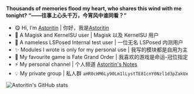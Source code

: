 **Thousands of memories flood my heart, who shares this wind with me tonight?**
**“——往事上心头千万，今宵风中谁同看？”**

- 😋 Hi, I’m [Astoritin](https://github.com/Astoritin) | 你好，我是[Astoritin](https://github.com/Astoritin)
- 🌱 A Magisk and KernelSU user | Magisk 以及 KernelSU 用户
- 🎉 A nameless LSPosed Internal test user | 一位无名 LSPosed 内测用户
- ✨ Modules I wrote is only for my personal use | 我写的模块都是自用为主
- 🚀 My favourite game is Fate Grand Order | 我喜欢的游戏是命运-冠位指定
- ⚡ My personal channel | 个人频道 [Astoritin's Notes](https://t.me/astoritinn)
- 💡 My private group | 私人群 `aHR0cHM6Ly90Lm1lLystTE81cnY0Nzl1d3pZakUx`

![Astoritin's GitHub stats](https://github-readme-stats.vercel.app/api?username=Astoritin&show_icons=true)
